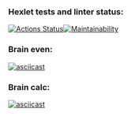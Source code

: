 ### Hexlet tests and linter status:
[![Actions Status](https://github.com/Jickx/python-project-lvl1/workflows/hexlet-check/badge.svg)](https://github.com/Jickx/python-project-lvl1/actions)[![Maintainability](https://api.codeclimate.com/v1/badges/d89213c3aa50faecfc39/maintainability)](https://codeclimate.com/github/Jickx/python-project-lvl1/maintainability)

### Brain even:
[![asciicast](https://asciinema.org/a/FsAISluGAIdmBoFuIm01PNy8x.svg)](https://asciinema.org/a/FsAISluGAIdmBoFuIm01PNy8x)

### Brain calc:
[![asciicast](https://asciinema.org/a/vPMW1LWbLXNlGBk8WRDCozlR9.svg)](https://asciinema.org/a/vPMW1LWbLXNlGBk8WRDCozlR9)
